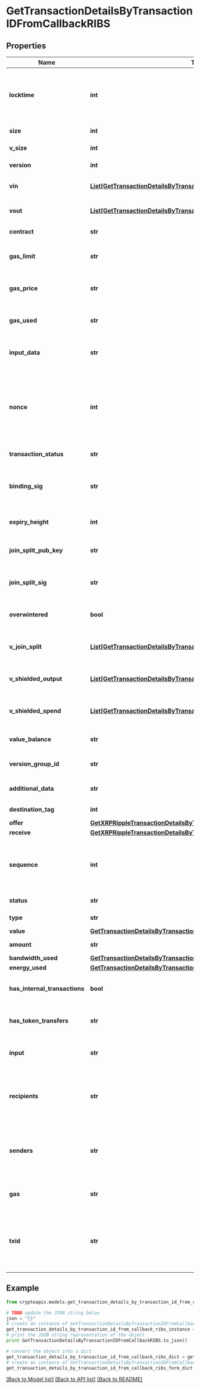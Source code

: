 # GetTransactionDetailsByTransactionIDFromCallbackRIBS


## Properties
Name | Type | Description | Notes
------------ | ------------- | ------------- | -------------
**locktime** | **int** | Represents the locktime on the transaction on the specific blockchain, i.e. the blockheight at which the transaction is valid. | 
**size** | **int** | Represents the total size of this transaction. | 
**v_size** | **int** | Represents the virtual size of this transaction. | 
**version** | **int** | Defines the version of the transaction. | 
**vin** | [**List[GetTransactionDetailsByTransactionIDRIBSZVinInner]**](GetTransactionDetailsByTransactionIDRIBSZVinInner.md) | Object Array representation of transaction inputs | 
**vout** | [**List[GetTransactionDetailsByTransactionIDFromCallbackRIBSZVoutInner]**](GetTransactionDetailsByTransactionIDFromCallbackRIBSZVoutInner.md) | Object Array representation of transaction outputs | 
**contract** | **str** | Represents the specific transaction contract. | 
**gas_limit** | **str** | Represents the amount of gas used by this specific transaction alone. | 
**gas_price** | **str** | Represents the price offered to the miner to purchase this amount of gas. | 
**gas_used** | **str** | Represents the exact unit of gas that was used for the transaction. | 
**input_data** | **str** | Represents additional information that is required for the transaction. | 
**nonce** | **int** | Represents the sequential running number for an address, starting from 0 for the first transaction. E.g., if the nonce of a transaction is 10, it would be the 11th transaction sent from the sender&#39;s address. | 
**transaction_status** | **str** | Represents the status of this transaction. | 
**binding_sig** | **str** | It is used to enforce balance of Spend and Output transfers, in order to prevent their replay across transactions. | 
**expiry_height** | **int** | Represents a block height after which the transaction will expire. | 
**join_split_pub_key** | **str** | Represents an encoding of a JoinSplitSig public validating key. | 
**join_split_sig** | **str** | Is used to sign transactions that contain at least one JoinSplit description. | 
**overwintered** | **bool** | \&quot;Overwinter\&quot; is the network upgrade for the Zcash blockchain. | 
**v_join_split** | [**List[GetTransactionDetailsByTransactionIDRIBSZVJoinSplitInner]**](GetTransactionDetailsByTransactionIDRIBSZVJoinSplitInner.md) | Represents a sequence of JoinSplit descriptions using BCTV14 proofs. | 
**v_shielded_output** | [**List[GetTransactionDetailsByTransactionIDRIBSZVShieldedOutputInner]**](GetTransactionDetailsByTransactionIDRIBSZVShieldedOutputInner.md) | Object Array representation of transaction output descriptions | 
**v_shielded_spend** | [**List[GetTransactionDetailsByTransactionIDRIBSZVShieldedSpendInner]**](GetTransactionDetailsByTransactionIDRIBSZVShieldedSpendInner.md) | Object Array representation of transaction spend descriptions | 
**value_balance** | **str** | String representation of the transaction value balance | 
**version_group_id** | **str** | Represents the transaction version group ID | 
**additional_data** | **str** | Represents additional data that may be needed. | 
**destination_tag** | **int** | Defines the destination tag value. | [optional] 
**offer** | [**GetXRPRippleTransactionDetailsByTransactionIDRIOffer**](GetXRPRippleTransactionDetailsByTransactionIDRIOffer.md) |  | 
**receive** | [**GetXRPRippleTransactionDetailsByTransactionIDRIReceive**](GetXRPRippleTransactionDetailsByTransactionIDRIReceive.md) |  | 
**sequence** | **int** | Defines the transaction input&#39;s sequence as an integer, which is is used when transactions are replaced with newer versions before LockTime. | 
**status** | **str** | Defines the status of the transaction. | 
**type** | **str** | Defines the type of the transaction. | 
**value** | [**GetTransactionDetailsByTransactionIDFromCallbackRIBSXValue**](GetTransactionDetailsByTransactionIDFromCallbackRIBSXValue.md) |  | 
**amount** | **str** | Representation of the amount value. | 
**bandwidth_used** | [**GetTransactionDetailsByTransactionIDFromCallbackRIBSTBandwidthUsed**](GetTransactionDetailsByTransactionIDFromCallbackRIBSTBandwidthUsed.md) |  | 
**energy_used** | [**GetTransactionDetailsByTransactionIDFromCallbackRIBSTEnergyUsed**](GetTransactionDetailsByTransactionIDFromCallbackRIBSTEnergyUsed.md) |  | 
**has_internal_transactions** | **bool** | Defines if the transaction includes internal transactions (true) or not (false). | 
**has_token_transfers** | **str** | Defines if the transaction includes token transfers (true) or not (false). | 
**input** | **str** | Represents additional information that is required for the transaction. | 
**recipients** | **str** | Represents a list of recipient addresses with the respective amounts. In account-based protocols like Ethereum there is only one address in this list. | 
**senders** | **str** | Represents a list of sender addresses with the respective amounts. In account-based protocols like Ethereum there is only one address in this list. | 
**gas** | **str** | Represents the price offered to the miner to purchase this amount of gas. | 
**txid** | **str** | Represents the unique identifier of a transaction, i.e. it could be transactionId in UTXO-based protocols like Bitcoin, and transaction hash in Ethereum blockchain. | 

## Example

```python
from cryptoapis.models.get_transaction_details_by_transaction_id_from_callback_ribs import GetTransactionDetailsByTransactionIDFromCallbackRIBS

# TODO update the JSON string below
json = "{}"
# create an instance of GetTransactionDetailsByTransactionIDFromCallbackRIBS from a JSON string
get_transaction_details_by_transaction_id_from_callback_ribs_instance = GetTransactionDetailsByTransactionIDFromCallbackRIBS.from_json(json)
# print the JSON string representation of the object
print GetTransactionDetailsByTransactionIDFromCallbackRIBS.to_json()

# convert the object into a dict
get_transaction_details_by_transaction_id_from_callback_ribs_dict = get_transaction_details_by_transaction_id_from_callback_ribs_instance.to_dict()
# create an instance of GetTransactionDetailsByTransactionIDFromCallbackRIBS from a dict
get_transaction_details_by_transaction_id_from_callback_ribs_form_dict = get_transaction_details_by_transaction_id_from_callback_ribs.from_dict(get_transaction_details_by_transaction_id_from_callback_ribs_dict)
```
[[Back to Model list]](../README.md#documentation-for-models) [[Back to API list]](../README.md#documentation-for-api-endpoints) [[Back to README]](../README.md)


